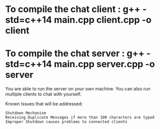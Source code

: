 # To compile the chat client : g++ -std=c++14 main.cpp client.cpp -o client
# To compile the chat server : g++ -std=c++14 main.cpp server.cpp -o server

You are able to run the server on your own machine.
You can also run multiple clients to chat with yourself.

Known Issues that will be addressed:

    Shutdown Mechanism
    Receiving Duplicate Messages if more than 100 characters are typed
    Improper Shutdown causes problems to connected clients
